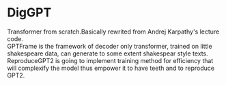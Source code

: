 # DigGPT
Transformer from scratch.Basically rewrited from Andrej Karpathy's lecture code.    
GPTFrame is the framework of decoder only transformer, trained on little shakespeare data, can generate to some extent shakespear style texts.     
ReproduceGPT2 is going to implement training method for efficiency that will complexify the model thus empower it to have teeth and to reproduce GPT2.    

